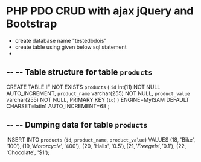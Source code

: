 # PHP PDO CRUD with ajax jQuery and Bootstrap

- create database name "testedbdois"
- create table using given below sql statement
- 
--
-- Table structure for table `products`
--

CREATE TABLE IF NOT EXISTS `products` (
  `id` int(11) NOT NULL AUTO_INCREMENT,
  `product_name` varchar(255) NOT NULL,
  `product_value` varchar(255) NOT NULL,
  PRIMARY KEY (`id`)
) ENGINE=MyISAM  DEFAULT CHARSET=latin1 AUTO_INCREMENT=68 ;

--
-- Dumping data for table `products`
--

INSERT INTO `products` (`id`, `product_name`, `product_value`) VALUES
(18, 'Bike', '$100'),
(19, 'Motorcycle', '$400'),
(20, 'Halls', '$0.5'),
(21, 'Freegels', '$0.1'),
(22, 'Chocolate', '$1');
